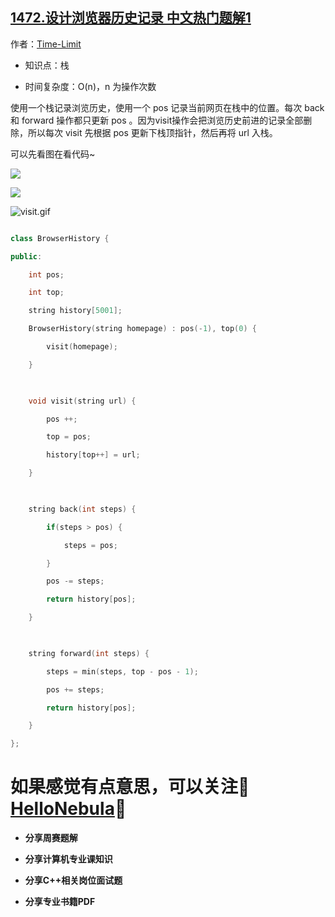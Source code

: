 ## [1472.设计浏览器历史记录 中文热门题解1](https://leetcode.cn/problems/design-browser-history/solutions/100000/sha-dai-ma-bu-dai-ma-de-xian-shang-tu-by-time-limi)

作者：[Time-Limit](https://leetcode.cn/u/Time-Limit)
* 知识点：栈
* 时间复杂度：O(n)，n 为操作次数

使用一个栈记录浏览历史，使用一个 pos 记录当前网页在栈中的位置。每次 back 和 forward 操作都只更新 pos 。因为visit操作会把浏览历史前进的记录全部删除，所以每次 visit 先根据 pos 更新下栈顶指针，然后再将 url 入栈。
可以先看图在看代码~
![](https://pic.leetcode-cn.com/d957dfd85ee5e21d897e89dcbc7b644fa5d9a869100f349c256b97b23947d620.gif)
![](https://pic.leetcode-cn.com/7902dbbdc9b9b8efc34bdc33f7f4743391ca97d798bc8b31d66017a89676d384.gif)
![visit.gif](https://pic.leetcode-cn.com/1f47c4a65d13cb81776bdddac4df0ae200e049916e2da175703d96f8c861c48e-visit.gif)


```cpp
class BrowserHistory {
public:
    int pos;
    int top;
    string history[5001];
    BrowserHistory(string homepage) : pos(-1), top(0) {
        visit(homepage);
    }
    
    void visit(string url) {
        pos ++;
        top = pos;
        history[top++] = url;
    }
    
    string back(int steps) {
        if(steps > pos) {
            steps = pos;
        }
        pos -= steps;
        return history[pos];
    }
    
    string forward(int steps) {
        steps = min(steps, top - pos - 1);
        pos += steps;
        return history[pos];
    }
};
```
# 如果感觉有点意思，可以关注👏[HelloNebula](https://pic.leetcode-cn.com/9f59eee37c5cbc06ee579c72de419ad83211cc6c4c5fa8d211b8db757e8a3b1f-qrcode_for_gh_6e5f8557b1f8_258.jpg)👏
* **分享周赛题解**
* **分享计算机专业课知识**
* **分享C++相关岗位面试题**
* **分享专业书籍PDF**